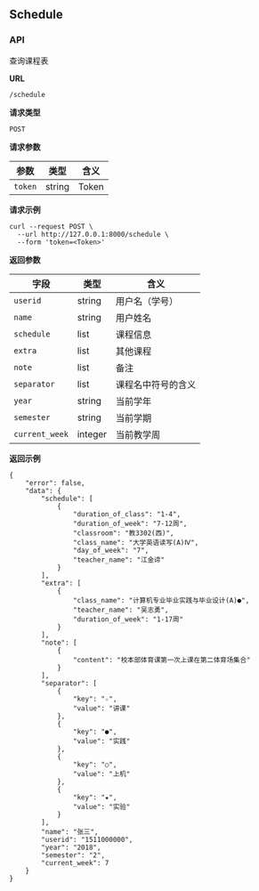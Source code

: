 ## Schedule

### API

查询课程表

**URL**

`/schedule`

**请求类型**

`POST`

**请求参数**

| 参数 | 类型 | 含义 |
| ---- | ---- | - |
| `token` | string | Token |


**请求示例**

```
curl --request POST \
  --url http://127.0.0.1:8000/schedule \
  --form 'token=<Token>'
```

**返回参数**

| 字段    | 类型   | 含义  |
| ------- | ------ | ----- |
| `userid` | string | 用户名（学号） |
| `name` | string | 用户姓名 |
| `schedule` | list | 课程信息 |
| `extra` | list | 其他课程 |
| `note` | list | 备注 |
| `separator` | list | 课程名中符号的含义 |
| `year` | string | 当前学年 |
| `semester` | string | 当前学期 |
| `current_week` | integer | 当前教学周 |

**返回示例**

```
{
    "error": false,
    "data": {
        "schedule": [
            {
                "duration_of_class": "1-4",
                "duration_of_week": "7-12周",
                "classroom": "教3302(西)",
                "class_name": "大学英语读写(A)Ⅳ",
                "day_of_week": "7",
                "teacher_name": "江金谛"
            }
        ],
        "extra": [
            {
                "class_name": "计算机专业毕业实践与毕业设计(A)●",
                "teacher_name": "吴志勇",
                "duration_of_week": "1-17周"
            }
        ],
        "note": [
            {
                "content": "校本部体育课第一次上课在第二体育场集合"
            }
        ],
        "separator": [
            {
                "key": "☆",
                "value": "讲课"
            },
            {
                "key": "●",
                "value": "实践"
            },
            {
                "key": "○",
                "value": "上机"
            },
            {
                "key": "★",
                "value": "实验"
            }
        ],
        "name": "张三",
        "userid": "1511000000",
        "year": "2018",
        "semester": "2",
        "current_week": 7
    }
}
```
